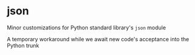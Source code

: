 # json
Minor customizations for Python standard library's `json` module

A temporary workaround while we await new code's acceptance into the Python trunk

